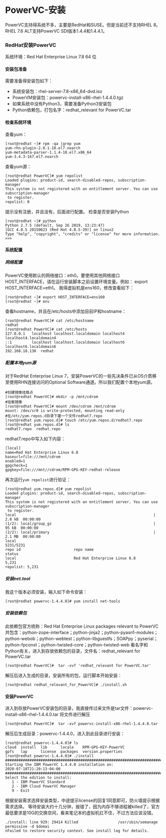 # PowerVC-安装
PowerVC支持得系统不多，主要是RedHat和SUSE。但是当前还不支持RHEL 8。RHEL 7.6 ALT支持PowerVC SDI版本1.4.4和1.4.4.1。
### RedHat安装PowerVC
系统环境：Red Hat Enterprise Linux 7.8 64 位
#### 安装包准备
需要准备得安装包如下：
- 系统安装包：rhel-server-7.8-x86_64-dvd.iso
- PowerVM安装包：powervc-install-x86-rhel-1.4.4.0.tgz
- 如果系统中没有Python3，需要准备Python3安装包
- Python依赖包，打包名字：redhat_relevant for PowerVC.tar

#### 检查系统环境
查看yum：
```
[root@redhat ~]# rpm -qa |grep yum
yum-rhn-plugin-2.0.1-10.el7.noarch
yum-metadata-parser-1.1.4-10.el7.x86_64
yum-3.4.3-167.el7.noarch
```
查看yum源：
```
[root@redhat PowerVC]# yum repolist
Loaded plugins: product-id, search-disabled-repos, subscription-manager
This system is not registered with an entitlement server. You can use subscription-manager
 to register.
repolist: 0
```
提示没有注册，并且没有，后面进行配置。
检查是否安装Python
```
[root@redhat ~]# python
Python 2.7.5 (default, Sep 26 2019, 13:23:47) 
[GCC 4.8.5 20150623 (Red Hat 4.8.5-39)] on linux2
Type "help", "copyright", "credits" or "license" for more information.
>>> 
```
#### 系统配置
##### 网络配置
PowerVC使用默认的网络接口：eth0。要使用其他网络接口HOST_INTERFACE，请在运行安装脚本之前设置环境变量。例如： export HOST_INTERFACE=eth1。
我得虚拟机是ens160，修改查看如下：
```
[root@redhat ~]# export HOST_INTERFACE=ens160
[root@redhat ~]# env
```
查看hostname，并且在/etc/hosts中添加目前IP和hostname：
```
[root@redhat PowerVC]# cat /etc/hostname
redhat
[root@redhat PowerVC]# cat /etc/hosts
127.0.0.1   localhost localhost.localdomain localhost4 localhost4.localdomain4
::1         localhost localhost.localdomain localhost6 localhost6.localdomain6
192.168.18.130	redhat
```
##### 配置本地yum源
对于RedHat Enterprise Linux 7，安装PowerVC的一些先决条件已从OS介质移至使用RHN连接访问的Optional Software通道。所以我们配置个本地yum源。
```
#创建镜像挂载点
[root@redhat PowerVC]# mkdir -p /mnt/cdrom
#挂载镜像
[root@redhat PowerVC]# mount /dev/cdrom /mnt/cdrom
mount: /dev/sr0 is write-protected, mounting read-only
#在/etc/yum.repos.d目录下建一个文件redhat7.repo
[root@redhat yum.repos.d]# touch /etc/yum.repos.d/redhat7.repo
[root@redhat yum.repos.d]# ls
redhat7.repo  redhat.repo
```
redhat7.repo中写入如下内容：
```
[local]
name=Red Hat Enterprise Linux 6.8
baseurl=file:///mnt/cdrom
enabled=1
gpgcheck=1
gpgkey=file:///mnt//cdrom/RPM-GPG-KEY-redhat-release
```
再次运行`yum repolist`进行验证：
```
[root@redhat yum.repos.d]# yum repolist
Loaded plugins: product-id, search-disabled-repos, subscription-manager
This system is not registered with an entitlement server. You can use subscription-manager
 to register.
local                                                              | 2.8 kB  00:00:00     
(1/2): local/group_gz                                              |  95 kB  00:00:00     
(2/2): local/primary                                               | 2.1 MB  00:00:00     
local                                                                           5231/5231
repo id                        repo name                                            status
local                          Red Hat Enterprise Linux 6.8                         5,231
repolist: 5,231
```
##### 安装net.tool
我这个版本必须安装，输入如下命令安装：
```
[root@redhat powervc-1.4.4.0]# yum install net-tools
```
##### 安装依赖包
此依赖包官方统称：Red Hat Enterprise Linux packages relevant to PowerVC
共包含：python-zope-interface；python-jinja2；python-pyasn1-modules；python-webob；python-webtest；python-libguestfs；SOAPpy；pyserial；python-fpconst；python-twisted-core；python-twisted-web
看名字和Python有关，进入到存放依赖包的目录，文件名：redhat_relevant for PowerVC.tar
```
[root@redhat PowerVC]#  tar -xvf 'redhat_relevant for PowerVC.tar'
```
解压后进入生成的目录，安装所有的包，运行脚本开始安装：
```
[root@redhat redhat_relevant_for_PowerVC]# ./install.sh
```
#### 安装PowerVC
进入到存放PowerVC安装包的目录，我直接传过来文件是tar文件：powervc-install-x86-rhel-1.4.4.0.tar
将文件进行解压
```
[root@redhat PowerVC]#  tar -xvf powervc-install-x86-rhel-1.4.4.0.tar
```
解压后生成目录：powervc-1.4.4.0，进入到此目录进行安装：
```
[root@redhat powervc-1.4.4.0]# ls
cloud  install  lib      locale    RPM-GPG-KEY-PowerVC
gpfs   lap      license  packages  version.properties
[root@redhat powervc-1.4.4.0]# ./install
################################################################################
Starting the IBM PowerVC 1.4.4.0 installation on:
2020-07-18T21:20:13-04:00
################################################################################
Select the edition to install:
   1 - IBM PowerVC Standard
   2 - IBM Cloud PowerVC Manager 
   9 - Exit
```
根据安装需求选择安装类型，中途提示license的回复1同意即可，防火墙提示根据需求选择。
等待安装大约十几分钟，报错了，因为内存不够进程被killed了，官方最低要求是10G的交换空间，看来笔记本的虚拟机扛不住，不过方法应该没错。
```
./install: line 929: 29414 Killed                  /usr/sbin/semanage permissive -d $domai
nFailed to restore security context. See install log for details.
```
